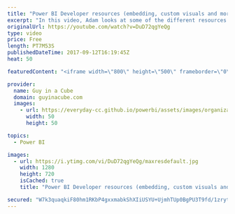 ```yaml
---
title: "Power BI Developer resources (embedding, custom visuals and more)"
excerpt: "In this video, Adam looks at some of the different resources that are available to you if you are looking to develop against Power BI. Whether that is embedding Power BI content, creating a custom visual or a custom data connector.  *** Embedding resources ***  Documentation:  How to embed your Power"
originalUrl: https://youtube.com/watch?v=DuD72qgYeQg
type: video
price: Free
length: PT7M53S
publishedDateTime: 2017-09-12T16:19:45Z
heat: 50

featuredContent: "<iframe width=\"800\" height=\"500\" frameborder=\"0\" src=\"https://www.youtube.com/embed/DuD72qgYeQg\" allow=\"accelerometer; autoplay; encrypted-media; gyroscope; picture-in-picture\" allowfullscreen></iframe>"

provider:
  name: Guy in a Cube
  domain: guyinacube.com
  images:
    - url: https://everyday-cc.github.io/powerbi/assets/images/organizations/guyinacube.com-50x50.jpg
      width: 50
      height: 50

topics:
  - Power BI

images:
  - url: https://i.ytimg.com/vi/DuD72qgYeQg/maxresdefault.jpg
    width: 1280
    height: 720
    isCached: true
    title: "Power BI Developer resources (embedding, custom visuals and more)"

secured: "W7k3quaqkiF80hm1RKbP4gxxmabkShXIiUSYU+UjmhTUp0BgPU3T9fd/1zrytXe93tH8svUV20/MrVdnAaNaVWmX2o3X1yrZIEK8dHqHeYN9JxfFFfvUgqor8UxXw03wulOeifAI2k2SvCzlz8jXTetMml2PeLcFemL5+fm0yIMuOpQg4zqShCThXWcJ4aaHc/uOMSg1VlTHJ0TeJ81IdMzwpDsEexwLmNdauA5XzK9E4iBU4VAs3RvuVeyT8w1NQebNr4zWFThkDW91GHG/QRyvm3Wb5cOCgR1MUQsd2Y9X6FfiD1gOEcrnOxzmUxxSLDgh/MQwp3b1vVhvmmlEC4MSITkvbJm0L2hkLeNTaK4joEp8gD+NumrWylXOw6nuX0ZdJPJJ8qVDFzy7dgskYX/ZDG4eorstz6xH1KkzUGU=;1cRS7j6fL910Hik5VQOSAA=="
---
```


